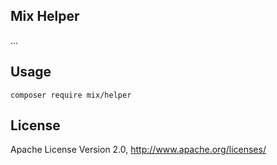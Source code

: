 ## Mix Helper

...

## Usage

```
composer require mix/helper
```

## License

Apache License Version 2.0, http://www.apache.org/licenses/
